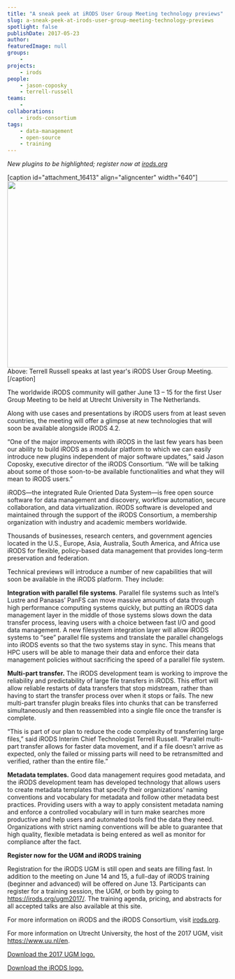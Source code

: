 ```yaml
---
title: "A sneak peek at iRODS User Group Meeting technology previews"
slug: a-sneak-peek-at-irods-user-group-meeting-technology-previews
spotlight: false
publishDate: 2017-05-23
author: 
featuredImage: null
groups:
    - 
projects:
    - irods
people:
    - jason-coposky
    - terrell-russell
teams: 
    - 
collaborations:
    - irods-consortium
tags:
    - data-management
    - open-source
    - training
---
```

<em>New plugins to be highlighted; register now at </em><a href="https://irods.org/"><em>irods.org</em></a>

[caption id="attachment_16413" align="aligncenter" width="640"]<a href="https://renci.org/wp-content/uploads/2017/05/27943123275_b4da2bd365_o.jpg"><img class="wp-image-16413 size-large" src="https://renci.org/wp-content/uploads/2017/05/27943123275_b4da2bd365_o-1024x681.jpg" alt="" width="640" height="426" /></a> Above: Terrell Russell speaks at last year's iRODS User Group Meeting.[/caption]

The worldwide iRODS community will gather June 13 – 15 for the first User Group Meeting to be held at Utrecht University in The Netherlands.

Along with use cases and presentations by iRODS users from at least seven countries, the meeting will offer a glimpse at new technologies that will soon be available alongside iRODS 4.2.<!--more-->

“One of the major improvements with iRODS in the last few years has been our ability to build iRODS as a modular platform to which we can easily introduce new plugins independent of major software updates,” said Jason Coposky, executive director of the iRODS Consortium. “We will be talking about some of those soon-to-be available functionalities and what they will mean to iRODS users.”

iRODS—the integrated Rule Oriented Data System—is free open source software for data management and discovery, workflow automation, secure collaboration, and data virtualization. iRODS software is developed and maintained through the support of the iRODS Consortium, a membership organization with industry and academic members worldwide.

Thousands of businesses, research centers, and government agencies located in the U.S., Europe, Asia, Australia, South America, and Africa use iRODS for flexible, policy-based data management that provides long-term preservation and federation.

Technical previews will introduce a number of new capabilities that will soon be available in the iRODS platform. They include:

<strong>Integration with parallel file systems</strong>. Parallel file systems such as Intel’s Lustre and Panasas’ PanFS can move massive amounts of data through high performance computing systems quickly, but putting an iRODS data management layer in the middle of those systems slows down the data transfer process, leaving users with a choice between fast I/O and good data management. A new filesystem integration layer will allow iRODS systems to “see” parallel file systems and translate the parallel changelogs into iRODS events so that the two systems stay in sync. This means that HPC users will be able to manage their data and enforce their data management policies without sacrificing the speed of a parallel file system.

<strong>Multi-part transfer.</strong> The iRODS development team is working to improve the reliability and predictability of large file transfers in iRODS. This effort will allow reliable restarts of data transfers that stop midstream, rather than having to start the transfer process over when it stops or fails. The new multi-part transfer plugin breaks files into chunks that can be transferred simultaneously and then reassembled into a single file once the transfer is complete.

“This is part of our plan to reduce the code complexity of transferring large files,” said iRODS Interim Chief Technologist Terrell Russell. “Parallel multi-part transfer allows for faster data movement, and if a file doesn’t arrive as expected, only the failed or missing parts will need to be retransmitted and verified, rather than the entire file.”

<strong>Metadata templates.</strong> Good data management requires good metadata, and the iRODS development team has developed technology that allows users to create metadata templates that specify their organizations’ naming conventions and vocabulary for metadata and follow other metadata best practices. Providing users with a way to apply consistent metadata naming and enforce a controlled vocabulary will in turn make searches more productive and help users and automated tools find the data they need. Organizations with strict naming conventions will be able to guarantee that high quality, flexible metadata is being entered as well as monitor for compliance after the fact.

<strong>Register now for the UGM and iRODS training</strong>

Registration for the iRODS UGM is still open and seats are filling fast. In addition to the meeting on June 14 and 15, a full-day of iRODS training (beginner and advanced) will be offered on June 13. Participants can register for a training session, the UGM, or both by going to <a href="https://irods.org/ugm2017/">https://irods.org/ugm2017/</a>. The training agenda, pricing, and abstracts for all accepted talks are also available at this site.

For more information on iRODS and the iRODS Consortium, visit <a href="https://irods.org/">irods.org</a>.

For more information on Utrecht University, the host of the 2017 UGM, visit <a href="https://www.uu.nl/en">https://www.uu.nl/en</a>.

<a href="https://renci.org/wp-content/uploads/2017/05/ugm2017_logo_color.jpg">Download the 2017 UGM logo.</a>

<a href="https://renci.org/wp-content/uploads/2016/11/iRODS-Logo.png">Download the iRODS logo.</a>
